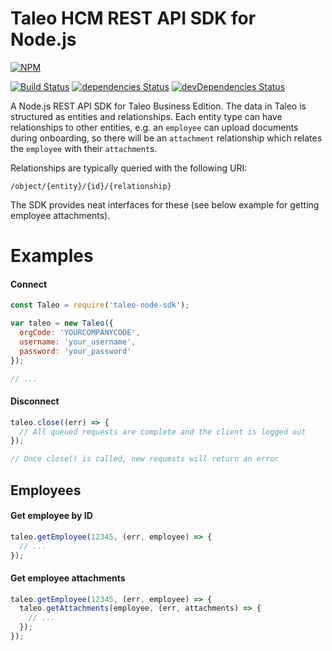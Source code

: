 Taleo HCM REST API SDK for Node.js
==================================

[![NPM](https://nodei.co/npm/taleo-node-sdk.png?downloads=true&downloadRank=true&stars=true)](https://nodei.co/npm/taleo-node-sdk/)

[![Build Status](https://travis-ci.org/paulholden2/taleo-node-sdk.svg?branch=master)](https://travis-ci.org/paulholden2/taleo-node-sdk) [![dependencies Status](https://david-dm.org/paulholden2/taleo-node-sdk/status.svg)](https://david-dm.org/paulholden2/taleo-node-sdk) [![devDependencies Status](https://david-dm.org/paulholden2/taleo-node-sdk/dev-status.svg)](https://david-dm.org/paulholden2/taleo-node-sdk?type=dev)

A Node.js REST API SDK for Taleo Business Edition. The data in Taleo is structured
as entities and relationships. Each entity type can have relationships to other entities,
e.g. an `employee` can upload documents during onboarding, so there will be an `attachment`
relationship which relates the `employee` with their `attachment`s.

Relationships are typically queried with the following URI:

`/object/{entity}/{id}/{relationship}`

The SDK provides neat interfaces for these (see below example for getting employee attachments).

# Examples

#### Connect

```js
const Taleo = require('taleo-node-sdk');

var taleo = new Taleo({
  orgCode: 'YOURCOMPANYCODE',
  username: 'your_username',
  password: 'your_password'
});

// ...
```

#### Disconnect

```js
taleo.close((err) => {
  // All queued requests are complete and the client is logged out
});

// Once close() is called, new requests will return an error
```

## Employees

#### Get employee by ID

```js
taleo.getEmployee(12345, (err, employee) => {
  // ...
});
```

#### Get employee attachments

```js
taleo.getEmployee(12345, (err, employee) => {
  taleo.getAttachments(employee, (err, attachments) => {
    // ...
  });
});
```
